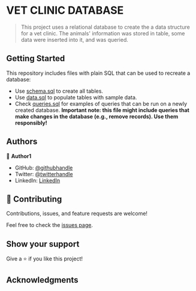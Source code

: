 # VET CLINIC DATABASE

> This project uses a relational database to create the a data structure for a vet clinic. The animals' information was stored in table, some data were inserted into it, and was queried.


## Getting Started

This repository includes files with plain SQL that can be used to recreate a database:

- Use [schema.sql](./schema.sql) to create all tables.
- Use [data.sql](./data.sql) to populate tables with sample data.
- Check [queries.sql](./queries.sql) for examples of queries that can be run on a newly created database. **Important note: this file might include queries that make changes in the database (e.g., remove records). Use them responsibly!**


## Authors

👤 **Author1**

- GitHub: [@githubhandle](https://github.com/KingsleyIbe)
- Twitter: [@twitterhandle](https://twitter.com/ibekingsley2)
- LinkedIn: [LinkedIn](https://www.linkedin.com/in/kingsley-ibe/)


## 🤝 Contributing

Contributions, issues, and feature requests are welcome!

Feel free to check the [issues page](https://github.com/KingsleyIbe/vet-clinic-database/issues).

## Show your support

Give a ⭐️ if you like this project!

## Acknowledgments